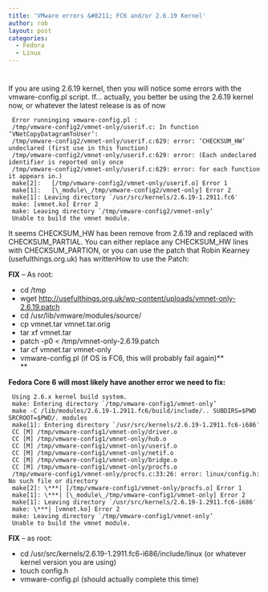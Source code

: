 ```yaml
---
title: 'VMware errors &#8211; FC6 and/or 2.6.19 Kernel'
author: rob
layout: post
categories:
  - Fedora
  - Linux
---
```

# 

If you are using 2.6.19 kernel, then you will notice some errors with the vmware-config.pl script. If… actually, you better be using the 2.6.19 kernel now, or whatever the latest release is as of now

```
 Error runninging vmware-config.pl :  
 /tmp/vmware-config2/vmnet-only/userif.c: In function ‘VNetCopyDatagramToUser’:  
 /tmp/vmware-config2/vmnet-only/userif.c:629: error: ‘CHECKSUM_HW’ undeclared (first use in this function)  
 /tmp/vmware-config2/vmnet-only/userif.c:629: error: (Each undeclared identifier is reported only once  
 /tmp/vmware-config2/vmnet-only/userif.c:629: error: for each function it appears in.)  
 make[2]:   [/tmp/vmware-config2/vmnet-only/userif.o] Error 1  
 make[1]:   [\_module\_/tmp/vmware-config2/vmnet-only] Error 2  
 make[1]: Leaving directory `/usr/src/kernels/2.6.19-1.2911.fc6′  
 make: [vmnet.ko] Error 2  
 make: Leaving directory `/tmp/vmware-config2/vmnet-only’  
 Unable to build the vmnet module.
```


It seems CHECKSUM\_HW has been remove from 2.6.19 and replaced with CHECKSUM\_PARTIAL. You can either replace any CHECKSUM\_HW lines with CHECKSUM\_PARTION, or you can use the patch that Robin Kearney (usefulthings.org.uk) has writtenHow to use the Patch:

<!-- more -->


**FIX** – As root:

*   cd /tmp
*   wget http://usefulthings.org.uk/wp-content/uploads/vmnet-only-2.6.19.patch
*   cd /usr/lib/vmware/modules/source/
*   cp vmnet.tar vmnet.tar.orig
*   tar xf vmnet.tar
*   patch -p0 < /tmp/vmnet-only-2.6.19.patch
*   tar cf vmnet.tar vmnet-only
*   vmware-config.pl (if OS is FC6, this will probably fail again)**  
    **

**Fedora Core 6 will most likely have another error we need to fix:**

```
 Using 2.6.x kernel build system.  
 make: Entering directory `/tmp/vmware-config1/vmnet-only’  
 make -C /lib/modules/2.6.19-1.2911.fc6/build/include/.. SUBDIRS=$PWD SRCROOT=$PWD/. modules  
 make[1]: Entering directory `/usr/src/kernels/2.6.19-1.2911.fc6-i686′  
 CC [M] /tmp/vmware-config1/vmnet-only/driver.o  
 CC [M] /tmp/vmware-config1/vmnet-only/hub.o  
 CC [M] /tmp/vmware-config1/vmnet-only/userif.o  
 CC [M] /tmp/vmware-config1/vmnet-only/netif.o  
 CC [M] /tmp/vmware-config1/vmnet-only/bridge.o  
 CC [M] /tmp/vmware-config1/vmnet-only/procfs.o  
 /tmp/vmware-config1/vmnet-only/procfs.c:33:26: error: linux/config.h: No such file or directory  
 make[2]: \***| [/tmp/vmware-config1/vmnet-only/procfs.o] Error 1  
 make[1]: \***| [\_module\_/tmp/vmware-config1/vmnet-only] Error 2  
 make[1]: Leaving directory `/usr/src/kernels/2.6.19-1.2911.fc6-i686′  
 make: \***| [vmnet.ko] Error 2  
 make: Leaving directory `/tmp/vmware-config1/vmnet-only’  
 Unable to build the vmnet module.
```

**FIX** – as root:

*   cd /usr/src/kernels/2.6.19-1.2911.fc6-i686/include/linux (or whatever kernel version you are using)
*   touch config.h
*   vmware-config.pl (should actually complete this time)